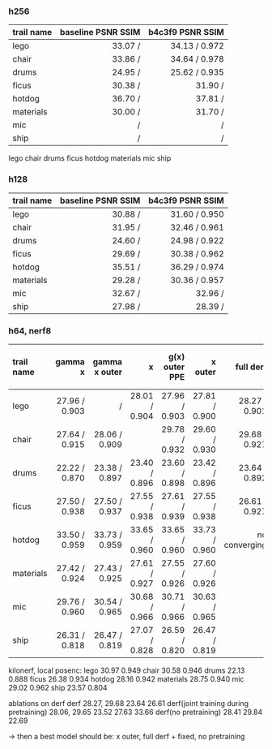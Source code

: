 ### h256

| trail name | baseline PSNR  SSIM | b4c3f9 PSNR  SSIM |
|:-----------|--------------------:|------------------:|
| lego       |    33.07 /     |   34.13 / 0.972   | 
| chair      |    33.86 /     |   34.64 / 0.978   | 
| drums      |    24.95 /     |   25.62 / 0.935   |
| ficus      |    30.38 /     |   31.90 /    | <- config aligned from here
| hotdog     |    36.70 /     |   37.81 /    |
| materials  |    30.00 /     |   31.70 /    |
| mic        |     /     |    /    |
| ship       |     /     |    /    |

lego chair drums ficus hotdog materials mic ship

### h128

| trail name | baseline PSNR  SSIM | b4c3f9 PSNR  SSIM |
|:-----------|--------------------:|------------------:|
| lego       |    30.88 /     |   31.60 / 0.950   | 
| chair      |    31.95 /     |   32.46 / 0.961   | 
| drums      |    24.60 /     |   24.98 / 0.922   |
| ficus      |    29.69 /     |   30.38 / 0.962   |
| hotdog     |    35.51 /     |   36.29 / 0.974   | <-config aligned from here
| materials  |    29.28 /     |   30.36 / 0.957   |
| mic        |    32.67 /     |   32.96 /    |
| ship       |    27.98 /     |   28.39 /    |

### h64, nerf8

| trail name |    gamma x    | gamma x outer |       x       | g(x) outer PPE |    x outer    |   full derf   | full derf fixed | full derf fixed outer |
|:-----------|--------------:|--------------:|--------------:|---------------:|--------------:|--------------:|----------------:|----------------------:|
| lego       | 27.96 / 0.903 |       /       | 28.01 / 0.904 | 27.96 / 0.903  | 27.81 / 0.900 | 28.27 / 0.901 |  30.34 / 0.943  |                       |
| chair      | 27.64 / 0.915 | 28.06 / 0.909 |               | 29.78 / 0.932  | 29.60 / 0.930 | 29.68 / 0.927 |  31.43 / 0.955  |     29.82 / 0.941     |
| drums      | 22.22 / 0.870 | 23.38 / 0.897 | 23.40 / 0.896 | 23.60 / 0.898  | 23.42 / 0.896 | 23.64 / 0.892 |  22.22 / 0.869  |     23.10 / 0.897     |
| ficus      | 27.50 / 0.938 | 27.50 / 0.937 | 27.55 / 0.938 | 27.61 / 0.939  | 27.55 / 0.938 | 26.61 / 0.927 |
| hotdog     | 33.50 / 0.959 | 33.73 / 0.959 | 33.65 / 0.960 | 33.65 / 0.960  | 33.73 / 0.960 | no converging |
| materials  | 27.42 / 0.924 | 27.43 / 0.925 | 27.61 / 0.927 | 27.55 / 0.926  | 27.60 / 0.926 |
| mic        | 29.76 / 0.960 | 30.54 / 0.965 | 30.68 / 0.966 | 30.71 / 0.966  | 30.63 / 0.965 | 
| ship       | 26.31 / 0.818 | 26.47 / 0.819 | 27.07 / 0.828 | 26.59 / 0.820  | 26.47 / 0.819 | 

kilonerf, local posenc: 
lego 30.97 0.949
chair 30.58 0.946
drums 22.13 0.888
ficus 26.38 0.934
hotdog 28.16 0.942
materials 28.75 0.940
mic 29.02 0.962
ship 23.57 0.804

ablations on derf
derf 
28.27, 29.68 23.64 26.61
derf(joint training during pretraining)
28.06, 29.65 23.52 27.63 33.66
derf(no pretraining)
28.41 29.84 22.69

-> then a best model should be: x outer, full derf + fixed, no pretraining
